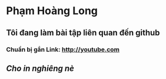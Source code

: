 # Phạm Hoàng Long
## Tôi đang làm bài tập liên quan đến github 
### Chuẩn bị gắn **Link**: <http://youtube.com>
## *Cho in nghiêng nè*
